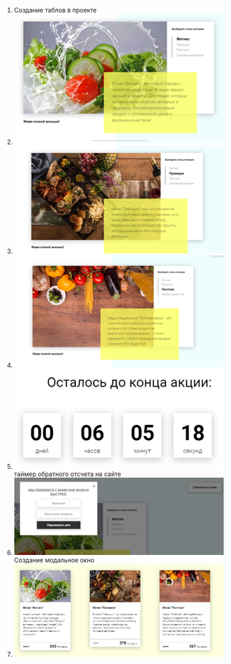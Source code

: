 1) Создание таблов в проекте
2) ![img.png](img.png)
3) ![img_1.png](img_1.png)
4) ![img_2.png](img_2.png)
6) ![img_4.png](img_4.png) таймер обратного отсчета на сайте
7) ![img_5.png](img_5.png) Создание модальное окно
8) ![img_6.png](img_6.png) 